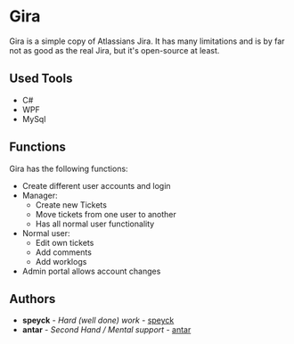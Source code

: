 # Gira

Gira is a simple copy of Atlassians Jira. It has many limitations and is by far not as good as the real Jira, but it's open-source at least.

## Used Tools

- C#
- WPF
- MySql

## Functions

Gira has the following functions:

- Create different user accounts and login
- Manager:
  - Create new Tickets
  - Move tickets from one user to another
  - Has all normal user functionality
- Normal user:
  - Edit own tickets
  - Add comments
  - Add worklogs
- Admin portal allows account changes

## Authors

* **speyck** - *Hard (well done) work* - [speyck](https://github.com/speyck)
* **antar** - *Second Hand / Mental support* - [antar](https://github.com/anter)
